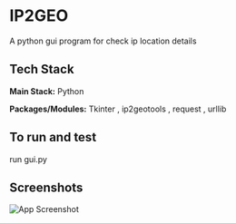
# IP2GEO
A python gui program for check ip location details
## Tech Stack
**Main Stack:** Python

**Packages/Modules:** Tkinter , ip2geotools ,  request , urllib

## To run and test
run gui.py

## Screenshots

![App Screenshot](https://via.placeholder.com/468x300?text=App+Screenshot+Here)






